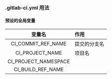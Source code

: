 ### .gitlab-ci.yml 用法

#### 预设的全局变量

|变量名|作用
|:---:|:---|
|CI_COMMIT_REF_NAME|提交的分支名
|CI_PROJECT_NAME|项目名
|CI_PROJECT_NAMESPACE|
|CI_BUILD_REF_NAME|